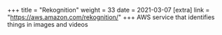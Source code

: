 +++
title = "Rekognition"
weight = 33
date = 2021-03-07
[extra]
link = "https://aws.amazon.com/rekognition/"
+++
AWS service that identifies things in images and videos

